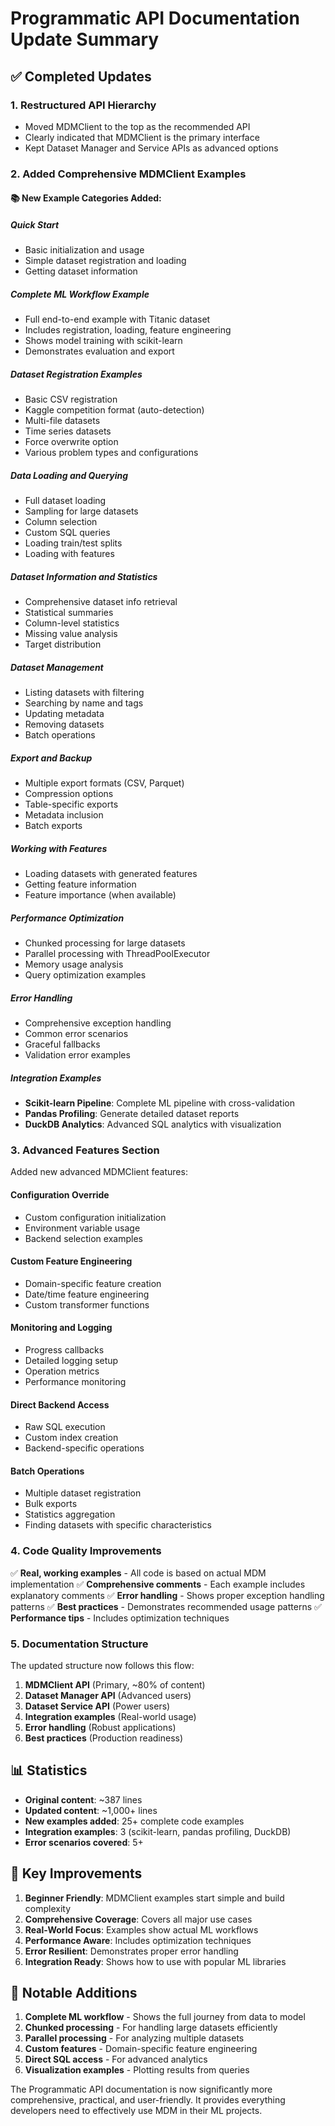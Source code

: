 # Programmatic API Documentation Update Summary

## ✅ Completed Updates

### 1. **Restructured API Hierarchy**
- Moved MDMClient to the top as the recommended API
- Clearly indicated that MDMClient is the primary interface
- Kept Dataset Manager and Service APIs as advanced options

### 2. **Added Comprehensive MDMClient Examples**

#### 📚 New Example Categories Added:

##### Quick Start
- Basic initialization and usage
- Simple dataset registration and loading
- Getting dataset information

##### Complete ML Workflow Example
- Full end-to-end example with Titanic dataset
- Includes registration, loading, feature engineering
- Shows model training with scikit-learn
- Demonstrates evaluation and export

##### Dataset Registration Examples
- Basic CSV registration
- Kaggle competition format (auto-detection)
- Multi-file datasets
- Time series datasets
- Force overwrite option
- Various problem types and configurations

##### Data Loading and Querying
- Full dataset loading
- Sampling for large datasets
- Column selection
- Custom SQL queries
- Loading train/test splits
- Loading with features

##### Dataset Information and Statistics
- Comprehensive dataset info retrieval
- Statistical summaries
- Column-level statistics
- Missing value analysis
- Target distribution

##### Dataset Management
- Listing datasets with filtering
- Searching by name and tags
- Updating metadata
- Removing datasets
- Batch operations

##### Export and Backup
- Multiple export formats (CSV, Parquet)
- Compression options
- Table-specific exports
- Metadata inclusion
- Batch exports

##### Working with Features
- Loading datasets with generated features
- Getting feature information
- Feature importance (when available)

##### Performance Optimization
- Chunked processing for large datasets
- Parallel processing with ThreadPoolExecutor
- Memory usage analysis
- Query optimization examples

##### Error Handling
- Comprehensive exception handling
- Common error scenarios
- Graceful fallbacks
- Validation error examples

##### Integration Examples
- **Scikit-learn Pipeline**: Complete ML pipeline with cross-validation
- **Pandas Profiling**: Generate detailed dataset reports
- **DuckDB Analytics**: Advanced SQL analytics with visualization

### 3. **Advanced Features Section**

Added new advanced MDMClient features:

#### Configuration Override
- Custom configuration initialization
- Environment variable usage
- Backend selection examples

#### Custom Feature Engineering
- Domain-specific feature creation
- Date/time feature engineering
- Custom transformer functions

#### Monitoring and Logging
- Progress callbacks
- Detailed logging setup
- Operation metrics
- Performance monitoring

#### Direct Backend Access
- Raw SQL execution
- Custom index creation
- Backend-specific operations

#### Batch Operations
- Multiple dataset registration
- Bulk exports
- Statistics aggregation
- Finding datasets with specific characteristics

### 4. **Code Quality Improvements**

✅ **Real, working examples** - All code is based on actual MDM implementation
✅ **Comprehensive comments** - Each example includes explanatory comments
✅ **Error handling** - Shows proper exception handling patterns
✅ **Best practices** - Demonstrates recommended usage patterns
✅ **Performance tips** - Includes optimization techniques

### 5. **Documentation Structure**

The updated structure now follows this flow:
1. **MDMClient API** (Primary, ~80% of content)
2. **Dataset Manager API** (Advanced users)
3. **Dataset Service API** (Power users)
4. **Integration examples** (Real-world usage)
5. **Error handling** (Robust applications)
6. **Best practices** (Production readiness)

## 📊 Statistics

- **Original content**: ~387 lines
- **Updated content**: ~1,000+ lines
- **New examples added**: 25+ complete code examples
- **Integration examples**: 3 (scikit-learn, pandas profiling, DuckDB)
- **Error scenarios covered**: 5+

## 🎯 Key Improvements

1. **Beginner Friendly**: MDMClient examples start simple and build complexity
2. **Comprehensive Coverage**: Covers all major use cases
3. **Real-World Focus**: Examples show actual ML workflows
4. **Performance Aware**: Includes optimization techniques
5. **Error Resilient**: Demonstrates proper error handling
6. **Integration Ready**: Shows how to use with popular ML libraries

## 📝 Notable Additions

1. **Complete ML workflow** - Shows the full journey from data to model
2. **Chunked processing** - For handling large datasets efficiently
3. **Parallel processing** - For analyzing multiple datasets
4. **Custom features** - Domain-specific feature engineering
5. **Direct SQL access** - For advanced analytics
6. **Visualization examples** - Plotting results from queries

The Programmatic API documentation is now significantly more comprehensive, practical, and user-friendly. It provides everything developers need to effectively use MDM in their ML projects.